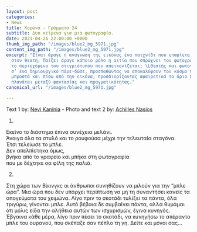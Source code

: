 ```yaml
---
layout: post
categories:
- News
title: Κορώνα - Γράμματα 24
subtitle: Δυο κείμενα για μια φωτογραφία.
date: 2021-04-26 22:00:00 +0000
thumb_img_path: "/images/blue2_mg_5971.jpg"
content_img_path: "/images/blue2_mg_5971.jpg"
excerpt: "Είναι άραγε η ανάγνωση της εικόνας ένα παιχνίδι που επαφίεται αποκλειστικά
  στον θεατή; Παίζει άραγε κάποιο ρόλο η αιτία που σπρώχνει τον φωτογράφο να επιλέξει
  το περιεχόμενο του στιγμιότυπου που απεικονίζεται; \LΘεατής και φωτογράφος συνευρίσκονται
  σ’ ένα δημιουργικό πάρε-δώσε, προσπαθώντας να αποκαλύψουν τον κόσμο που υπάρχει
  μπροστά και πίσω από την εικόνα, προσδιορίζοντας αφαιρετικά το όριο που μπορεί να
  πλανάται μεταξύ φαντασίας και πραγματικότητας."
canonical_url: "/images/blue2_mg_5971.jpg"

---
```

Text 1 by: <a href="https://www.facebook.com/nevi.kaninia" target="blank">Nevi Kaninia</a> - Photo and text 2 by: <a href="https://anikon.org/" target="blank">Achilles Nasios</a>

1.

Εκείνο το διάστημα έπινα συνέχεια μελάνι.  
Άνοιγα όλα τα στυλό και το ρουφούσα μέχρι την τελευταία σταγόνα.  
Έτσι τελείωσε το μπλε.  
Δεν απελπίστηκα όμως,  
βγήκα από το γραφείο και μπήκα στη φωτογραφία  
που με δέχτηκε σα φίλη της παλιά.

2.

Στη χώρα των Βίκινγκς οι άνθρωποι συνηθίζουν να μιλούν για την “μπλε ώρα”. Μια ώρα που δεν υπάρχει περίπτωση να μη τη συναντήσει κανείς τα απογεύματα του χειμώνα. Λίγο πριν το σκοτάδι τυλίξει τα πάντα, όλα τριγύρω, γίνονται μπλε. Αυτό βέβαια δε συμβαίνει πάντα, αλλά θυμάμαι ότι μόλις είδα την αλήθεια αυτών των ισχυρισμών, έγινα κυνηγός. Έβγαινα κάθε μέρα, λίγο πριν πέσει το σκοτάδι, να κυνηγήσω το απέραντο μπλε του ουρανού, που σκέπαζε σαν πέπλο τη γη. Δείτε και μόνοι σας…